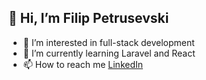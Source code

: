 ## 👋 Hi, I’m Filip Petrusevski
- 👀 I’m interested in full-stack development
- 🌱 I’m currently learning Laravel and React
- 📫 How to reach me [LinkedIn]


[LinkedIn]: https://www.linkedin.com/in/filip-petrushevski-/

<!---
FilipHub/FilipHub is a ✨ special ✨ repository because its `README.md` (this file) appears on your GitHub profile.
You can click the Preview link to take a look at your changes.
--->
